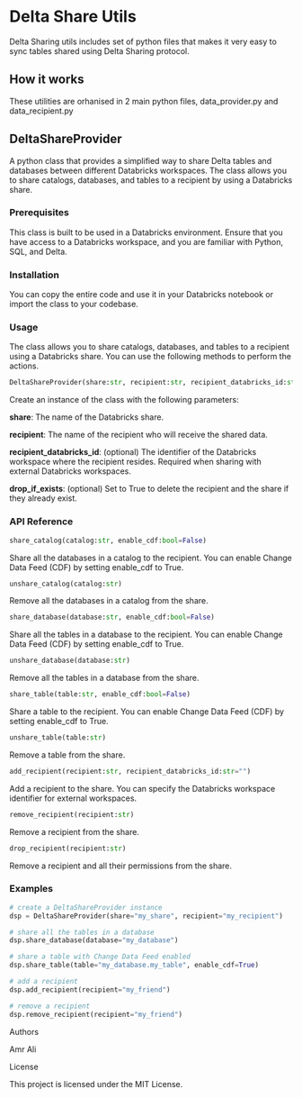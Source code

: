 
# Delta Share Utils

Delta Sharing utils includes set of python files that makes it very easy to sync tables shared using Delta Sharing protocol.

## How it works

These utilities are orhanised in 2 main python files, data_provider.py and data_recipient.py

## DeltaShareProvider
A python class that provides a simplified way to share Delta tables and databases between different Databricks workspaces. The class allows you to share catalogs, databases, and tables to a recipient by using a Databricks share.

### Prerequisites
This class is built to be used in a Databricks environment. Ensure that you have access to a Databricks workspace, and you are familiar with Python, SQL, and Delta.

### Installation
You can copy the entire code and use it in your Databricks notebook or import the class to your codebase.

### Usage
The class allows you to share catalogs, databases, and tables to a recipient using a Databricks share. You can use the following methods to perform the actions.

```python
DeltaShareProvider(share:str, recipient:str, recipient_databricks_id:str="", drop_if_exists:bool=False)
```
Create an instance of the class with the following parameters:

**share**: The name of the Databricks share.

**recipient**: The name of the recipient who will receive the shared data.

**recipient_databricks_id**: (optional) The identifier of the Databricks workspace where the recipient resides. Required when sharing with external Databricks workspaces.

**drop_if_exists**: (optional) Set to True to delete the recipient and the share if they already exist.

### API Reference

```python
share_catalog(catalog:str, enable_cdf:bool=False)
```
Share all the databases in a catalog to the recipient. You can enable Change Data Feed (CDF) by setting enable_cdf to True.

```python
unshare_catalog(catalog:str)
```
Remove all the databases in a catalog from the share.

```python
share_database(database:str, enable_cdf:bool=False)
```
Share all the tables in a database to the recipient. You can enable Change Data Feed (CDF) by setting enable_cdf to True.

```python
unshare_database(database:str)
```
Remove all the tables in a database from the share.

```python
share_table(table:str, enable_cdf:bool=False)
```
Share a table to the recipient. You can enable Change Data Feed (CDF) by setting enable_cdf to True.

```python
unshare_table(table:str)
```
Remove a table from the share.

```python
add_recipient(recipient:str, recipient_databricks_id:str="")
```
Add a recipient to the share. You can specify the Databricks workspace identifier for external workspaces.

```python
remove_recipient(recipient:str)
```
Remove a recipient from the share.

```python
drop_recipient(recipient:str)
```
 Remove a recipient and all their permissions from the share.

### Examples
```python
# create a DeltaShareProvider instance
dsp = DeltaShareProvider(share="my_share", recipient="my_recipient")

# share all the tables in a database
dsp.share_database(database="my_database")

# share a table with Change Data Feed enabled
dsp.share_table(table="my_database.my_table", enable_cdf=True)

# add a recipient
dsp.add_recipient(recipient="my_friend")

# remove a recipient
dsp.remove_recipient(recipient="my_friend")
```
Authors

Amr Ali

License

This project is licensed under the MIT License.




